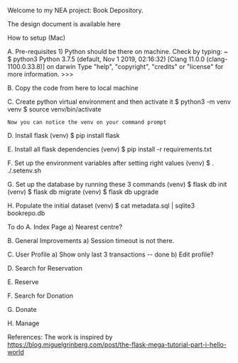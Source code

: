 Welcome to my NEA project: Book Depository.

The design document is available here <link>


How to setup (Mac)

A. Pre-requisites
    1) Python should be there on machine. Check by typing:
    ~ $ python3
    Python 3.7.5 (default, Nov  1 2019, 02:16:32) 
    [Clang 11.0.0 (clang-1100.0.33.8)] on darwin
    Type "help", "copyright", "credits" or "license" for more information.
    >>> 

B. Copy the code from here to local machine

C. Create python virtual environment and then activate it
    $ python3 -m venv venv
    $ source venv/bin/activate

    Now you can notice the venv on your command prompt

D. Install flask
    (venv) $ pip install flask

E. Install all flask dependencies
     (venv) $ pip install -r requirements.txt

F. Set up the environment variables after setting right values
    (venv) $ . ./.setenv.sh

G. Set up the database by running these 3 commands
    (venv) $ flask db init
    (venv) $ flask db migrate
    (venv) $ flask db upgrade

H. Populate the initial dataset
    (venv) $ cat metadata.sql | sqlite3 bookrepo.db

To do
A. Index Page
    a) Nearest centre?

B. General Improvements
    a) Session timeout is not there.

C. User Profile
    a) Show only last 3 transactions -- done
    b) Edit profile?

D. Search for Reservation

E. Reserve

F. Search for Donation

G. Donate

H. Manage

References:
The work is inspired by https://blog.miguelgrinberg.com/post/the-flask-mega-tutorial-part-i-hello-world